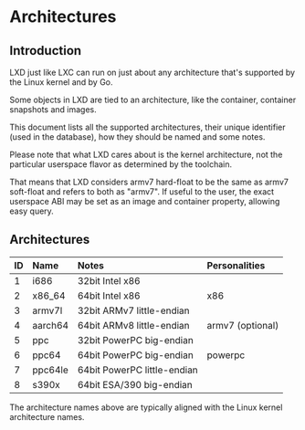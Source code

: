 # Architectures
## Introduction
LXD just like LXC can run on just about any architecture that's
supported by the Linux kernel and by Go.

Some objects in LXD are tied to an architecture, like the container,
container snapshots and images.

This document lists all the supported architectures, their unique
identifier (used in the database), how they should be named and some
notes.


Please note that what LXD cares about is the kernel architecture, not
the particular userspace flavor as determined by the toolchain.

That means that LXD considers armv7 hard-float to be the same as armv7
soft-float and refers to both as "armv7". If useful to the user, the
exact userspace ABI may be set as an image and container property,
allowing easy query.

## Architectures

ID    | Name          | Notes                           | Personalities
:---  | :---          | :----                           | :------------
1     | i686          | 32bit Intel x86                 |
2     | x86\_64       | 64bit Intel x86                 | x86
3     | armv7l        | 32bit ARMv7 little-endian       |
4     | aarch64       | 64bit ARMv8 little-endian       | armv7 (optional)
5     | ppc           | 32bit PowerPC big-endian        |
6     | ppc64         | 64bit PowerPC big-endian        | powerpc
7     | ppc64le       | 64bit PowerPC little-endian     |
8     | s390x         | 64bit ESA/390 big-endian        |

The architecture names above are typically aligned with the Linux kernel
architecture names.
